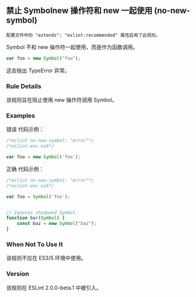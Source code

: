 ## 禁止 Symbolnew 操作符和 new 一起使用 (no-new-symbol)

```配置文件中的 "extends": "eslint:recommended" 属性启用了此规则。```

Symbol 不和 new 操作符一起使用，而是作为函数调用。
```js
var foo = new Symbol("foo");
```
这会抛出 TypeError 异常。

### Rule Details
该规则旨在阻止使用 new 操作符调用 Symbol。

### Examples
错误 代码示例：
```js
/*eslint no-new-symbol: "error"*/
/*eslint-env es6*/

var foo = new Symbol('foo');
```

正确 代码示例：
```js
/*eslint no-new-symbol: "error"*/
/*eslint-env es6*/

var foo = Symbol('foo');


// Ignores shadowed Symbol.
function bar(Symbol) {
    const baz = new Symbol("baz");
}
```

### When Not To Use It
该规则不应在 ES3/5 环境中使用。

### Version
该规则在 ESLint 2.0.0-beta.1 中被引入。
